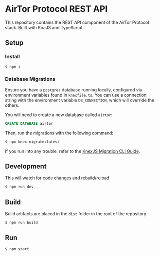 # AirTor Protocol REST API

This repository contains the REST API component of the AirTor Protocol stack.
Built with KoaJS and TypeScript.

## Setup
### Install
```bash
$ npm i
```

### Database Migrations
Ensure you have a `postgres` database running locally, configured via environment variables found in `knexfile.ts`.  You can use a connection string with the environment variable `DB_CONNECTION`, which will override the others.

You will need to create a new database called `airtor`:

```sql
CREATE DATABASE airtor
```

Then, run the migrations with the following command:

```bash
$ npx knex migrate:latest
```

If you run into any trouble, refer to the [KnexJS Migration CLI Guide](https://knexjs.org/guide/migrations.html#migration-cli).

## Development

This will watch for code changes and rebuild/reload

```bash
$ npm run dev
```

## Build

Build artifacts are placed in the `dist` folder in the root of the repository

```bash
$ npm run build
```

## Run

```bash
$ npm start
```
